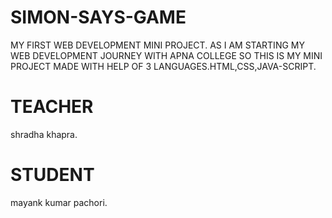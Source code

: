 # SIMON-SAYS-GAME
MY FIRST WEB DEVELOPMENT MINI PROJECT.
AS I AM STARTING MY WEB DEVELOPMENT JOURNEY WITH APNA COLLEGE SO THIS IS MY MINI PROJECT MADE WITH HELP OF 3 LANGUAGES.HTML,CSS,JAVA-SCRIPT.

# TEACHER
shradha khapra.

# STUDENT
mayank kumar pachori.